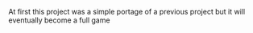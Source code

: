 At first this project was a simple portage of a previous project but it will eventually become a full game
